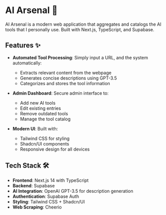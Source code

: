 # AI Arsenal 🚀

AI Arsenal is a modern web application that aggregates and catalogs the AI tools that I personally use. Built with Next.js, TypeScript, and Supabase.

## Features ✨

- **Automated Tool Processing**: Simply input a URL, and the system automatically:

  - Extracts relevant content from the webpage
  - Generates concise descriptions using GPT-3.5
  - Categorizes and stores the tool information

- **Admin Dashboard**: Secure admin interface to:

  - Add new AI tools
  - Edit existing entries
  - Remove outdated tools
  - Manage the tool catalog

- **Modern UI**: Built with:
  - Tailwind CSS for styling
  - Shadcn/UI components
  - Responsive design for all devices

## Tech Stack 🛠️

- **Frontend**: Next.js 14 with TypeScript
- **Backend**: Supabase
- **AI Integration**: OpenAI GPT-3.5 for description generation
- **Authentication**: Supabase Auth
- **Styling**: Tailwind CSS + Shadcn/UI
- **Web Scraping**: Cheerio
